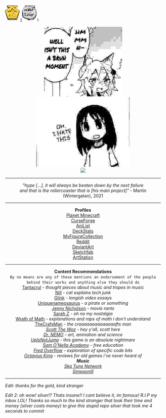 <img src="https://raw.githubusercontent.com/DeflatedPickle/DeflatedPickle/master/gold-award.png" alt="gold"/><sub>2</sub><img src="https://raw.githubusercontent.com/DeflatedPickle/DeflatedPickle/master/silver-award.png" alt="silver"/><sub>1</sub>

<p align="center">
  <img src="https://raw.githubusercontent.com/DeflatedPickle/DeflatedPickle/master/bruh.jpg"/>
  <img src="https://raw.githubusercontent.com/DeflatedPickle/DeflatedPickle/master/ohihatethis.jpg"/>
  <br>
  <img src="https://count.getloli.com/get/@DeflatedPickle?theme=gelbooru"/>
</p>

***

<p align="center">
  <i>
    "hype [...], it will always be beaten down by the next failure
     <br>
     and that is the rollercoaster that is [his main project]"
  </i>
  - Martin (Wintergatan), 2021
</p>

***

<p align="center">
  <b>Profiles</b>
  <br>
  <a href="https://www.planetminecraft.com/member/deflatedpickle/">Planet Minecraft</a>
  <br>
  <a href="https://www.curseforge.com/members/deflatedpickle/">CurseForge</a>
  <br>
  <a href="https://anilist.co/user/DeflatedPickle/">AniList</a>
  <br>
  <a href="https://deckstats.net/decks/113605/">DeckStats</a>
  <br>
  <a href="https://myfigurecollection.net/profile/DeflatedPickle">MyFigureCollection</a>
  <br>
  <a href="https://www.reddit.com/user/DeflatedPickle">Reddit</a>
  <br>
  <a href="https://www.deviantart.com/deflatedpickle">DeviantArt</a>
  <br>
  <a href="https://sketchfab.com/deflatedpickle">Sketchfab</a>
  <br>
  <a href="https://www.artstation.com/deflatedpickle">ArtStation</a>
  <br>
</p>

***

<p align="center">
  <b>Content Recommendations</b>
  <br>
  <code>By no means are any of these mentions an endorsement of the people behind their works and anything else they should do</code>
  <br>
  <a href="https://www.youtube.com/channel/UCl_dlV_7ofr4qeP1drJQ-qg">Tantacrul</a>
  <i>- thought pieces about music and tropes in music</i>
  <br>
  <a href="https://www.youtube.com/channel/UC3JMzLbq7fgFLampM2dNLMA">Nill</a>
  <i>- cat explains tech junk</i>
  <br>
  <a href="https://www.youtube.com/channel/UCNTqu16j3F6RbtHZI-3untg">Glink</a>
  <i>- longish video essays</i>
  <br>
  <a href="https://www.youtube.com/channel/UCZn_h4YsrFy1ZjHGK7Z5NKw">Uniquenameosaurus</a>
  <i>- a pirate or something</i>
  <br>
  <a href="https://www.youtube.com/channel/UC7-E5xhZBZdW-8d7V80mzfg">Jenny Nicholson</a>
  <i>- movie rants</i>
  <br>
  <a href="https://www.youtube.com/channel/UCK-GxvzttTnNhq3JPYpXhqg">Sarah Z</a>
  <i>- oh no my nostalgia</i>
  <br>
  <a href="https://www.youtube.com/channel/UCyEKvaxi8mt9FMc62MHcliw">Wrath of Math</a>
  <i>- explanations and raps of math i don't understand</i>
  <br>
  <a href="https://www.youtube.com/channel/UCzsjHlc0WRwZYwlinsmtM4w">TheCrafsMan</a>
  <i>- the craaaaaaaaaaaaaafts man<i>
  <br>
  <a href="https://www.youtube.com/channel/UC4rqhyiTs7XyuODcECvuiiQ">Scott The Woz</a>
  <i>- hey y'all, scott here</i>
  <br>
  <a href="https://www.youtube.com/channel/UCEEQzq-81-YlCTErcCU5iYw">Dr. NEMO</a>
  <i>- art, animation and science</i>
  <br>
  <a href="https://www.youtube.com/channel/UCFLwN7vRu8M057qJF8TsBaA">UpIsNotJump</a>
  <i>- this game is an absolute nightmare</i>
  <br>
    <a href="https://www.youtube.com/channel/UC1DTYW241WD64ah5BFWn4JA">Sam O'Nella Academy</a>
    <i>- free education</i>
    <br>
    <a href="https://www.youtube.com/channel/UC9m7D4XKPJqTPCLSBym3BCg">Fred Overflow</a>
    <i>- exploration of specific code bits</i>
    <br>
    <a href="https://www.youtube.com/channel/UCz5Kx6dP6rHRf9yLY1tnelw">Octavius King</a>
    <i>- reviews for old games i've never heard of</i>
    <br>
    <b>Music</b>
    <br>
    <a href="https://www.youtube.com/channel/UCji2l5wcs6GoYJY1GgG_slQ">Ska Tune Network</a>
    <br>
    <a href="https://www.youtube.com/channel/UCYHBlJ4t3h0MT2cdFa_8c6g">Simpsonill</a>
</p>

***

Edit: thanks for the gold, kind stranger

Edit 2: oh wow! silver!? Thats insane!! I cant believe it, im famous! R.I.P my inbox LOL! Thanks so much to the *kind* stranger that took their time and money (silver costs money) to give this stupid repo silver that took me 4 seconds to commit
